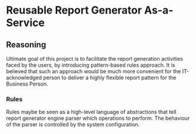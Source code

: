 # Reusable Report Generator As-a-Service

## Reasoning

Ultimate goal of this project is to facilitate the report generation activities faced by the users, by introducing pattern-based rules approach.
It is believed that such an approach would be much more convenient for the IT-acknowledged person to deliver a highly flexible report pattern for the Business Person.

### Rules
Rules maybe be seen as a high-level language of abstractions that tell report generator engine parser which operations to perform.
The behaviour of the parser is controlled by the system configuration.

